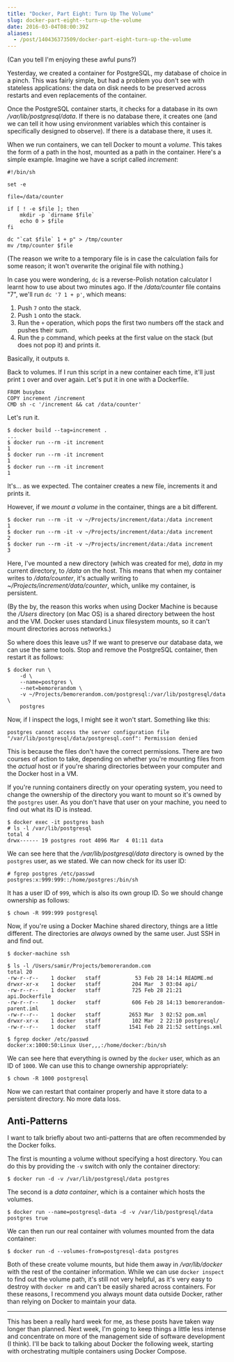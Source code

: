 ```yaml
---
title: "Docker, Part Eight: Turn Up The Volume"
slug: docker-part-eight--turn-up-the-volume
date: 2016-03-04T08:00:39Z
aliases:
  - /post/140436373509/docker-part-eight-turn-up-the-volume
---
```


(Can you tell I'm enjoying these awful puns?)

Yesterday, we created a container for PostgreSQL, my database of choice in a pinch. This was fairly simple, but had a problem you don't see with stateless applications: the data on disk needs to be preserved across restarts and even replacements of the container.

Once the PostgreSQL container starts, it checks for a database in its own _/var/lib/postgresql/data_. If there is no database there, it creates one (and we can tell it how using environment variables which this container is specifically designed to observe). If there is a database there, it uses it.

<!--more-->

When we run containers, we can tell Docker to mount a _volume_. This takes the form of a path in the host, mounted as a path in the container. Here's a simple example. Imagine we have a script called _increment_:

    #!/bin/sh

    set -e

    file=/data/counter

    if [ ! -e $file ]; then
        mkdir -p `dirname $file`
        echo 0 > $file
    fi

    dc "`cat $file` 1 + p" > /tmp/counter
    mv /tmp/counter $file

(The reason we write to a temporary file is in case the calculation fails for some reason; it won't overwrite the original file with nothing.)

In case you were wondering, `dc` is a reverse-Polish notation calculator I learnt how to use about two minutes ago. If the _/data/counter_ file contains "7", we'll run `dc '7 1 + p'`, which means:

1. Push `7` onto the stack.
2. Push `1` onto the stack.
3. Run the `+` operation, which pops the first two numbers off the stack and pushes their sum.
4. Run the `p` command, which peeks at the first value on the stack (but does not pop it) and prints it.

Basically, it outputs `8`.

Back to volumes. If I run this script in a new container each time, it'll just print `1` over and over again. Let's put it in one with a Dockerfile.

    FROM busybox
    COPY increment /increment
    CMD sh -c '/increment && cat /data/counter'

Let's run it.

    $ docker build --tag=increment .
    ...
    $ docker run --rm -it increment
    1
    $ docker run --rm -it increment
    1
    $ docker run --rm -it increment
    1

It's… as we expected. The container creates a new file, increments it and prints it.

However, if we _mount a volume_ in the container, things are a bit different.

    $ docker run --rm -it -v ~/Projects/increment/data:/data increment
    1
    $ docker run --rm -it -v ~/Projects/increment/data:/data increment
    2
    $ docker run --rm -it -v ~/Projects/increment/data:/data increment
    3

Here, I've mounted a new directory (which was created for me), _data_ in my current directory, to _/data_ on the host. This means that when my container writes to _/data/counter_, it's actually writing to _~/Projects/increment/data/counter_, which, unlike my container, is persistent.

(By the by, the reason this works when using Docker Machine is because the _/Users_ directory (on Mac OS) is a shared directory between the host and the VM. Docker uses standard Linux filesystem mounts, so it can't mount directories across networks.)

So where does this leave us? If we want to preserve our database data, we can use the same tools. Stop and remove the PostgreSQL container, then restart it as follows:

    $ docker run \
        -d \
        --name=postgres \
        --net=bemorerandom \
        -v ~/Projects/bemorerandom.com/postgresql:/var/lib/postgresql/data \
        postgres

Now, if I inspect the logs, I might see it won't start. Something like this:

    postgres cannot access the server configuration file "/var/lib/postgresql/data/postgresql.conf": Permission denied

This is because the files don't have the correct permissions. There are two courses of action to take, depending on whether you're mounting files from the _actual_ host or if you're sharing directories between your computer and the Docker host in a VM.

If you're running containers directly on your operating system, you need to change the ownership of the directory you want to mount so it's owned by the `postgres` user. As you don't have that user on your machine, you need to find out what its ID is instead.

    $ docker exec -it postgres bash
    # ls -l /var/lib/postgresql
    total 4
    drwx------ 19 postgres root 4096 Mar  4 01:11 data

We can see here that the _/var/lib/postgresql/data_ directory is owned by the `postgres` user, as we stated. We can now check for its user ID:

    # fgrep postgres /etc/passwd
    postgres:x:999:999::/home/postgres:/bin/sh

It has a user ID of `999`, which is also its own group ID. So we should change ownership as follows:

    $ chown -R 999:999 postgresql

Now, if you're using a Docker Machine shared directory, things are a little different. The directories are _always_ owned by the same user. Just SSH in and find out.

    $ docker-machine ssh

    $ ls -l /Users/samir/Projects/bemorerandom.com
    total 20
    -rw-r--r--    1 docker   staff           53 Feb 28 14:14 README.md
    drwxr-xr-x    1 docker   staff          204 Mar  3 03:04 api/
    -rw-r--r--    1 docker   staff          725 Feb 28 21:21 api.Dockerfile
    -rw-r--r--    1 docker   staff          606 Feb 28 14:13 bemorerandom-parent.iml
    -rw-r--r--    1 docker   staff         2653 Mar  3 02:52 pom.xml
    drwxr-xr-x    1 docker   staff          102 Mar  2 22:10 postgresql/
    -rw-r--r--    1 docker   staff         1541 Feb 28 21:52 settings.xml

    $ fgrep docker /etc/passwd
    docker:x:1000:50:Linux User,,,:/home/docker:/bin/sh

We can see here that everything is owned by the `docker` user, which as an ID of `1000`. We can use this to change ownership appropriately:

    $ chown -R 1000 postgresql

Now we can restart that container properly and have it store data to a persistent directory. No more data loss.

## Anti-Patterns

I want to talk briefly about two anti-patterns that are often recommended by the Docker folks.

The first is mounting a volume without specifying a host directory. You can do this by providing the `-v` switch with only the container directory:

    $ docker run -d -v /var/lib/postgresql/data postgres

The second is a _data container_, which is a container which hosts the volumes.

    $ docker run --name=postgresql-data -d -v /var/lib/postgresql/data postgres true

We can then run our real container with volumes mounted from the data container:

    $ docker run -d --volumes-from=postgresql-data postgres

Both of these create volume mounts, but hide them away in _/var/lib/docker_ with the rest of the container information. While we can use `docker inspect` to find out the volume path, it's still not very helpful, as it's very easy to destroy with `docker rm` and can't be easily shared across containers. For these reasons, I recommend you always mount data outside Docker, rather than relying on Docker to maintain your data.

---

This has been a really hard week for me, as these posts have taken way longer than planned. Next week, I'm going to keep things a little less intense and concentrate on more of the management side of software development (I think). I'll be back to talking about Docker the following week, starting with orchestrating multiple containers using Docker Compose.
